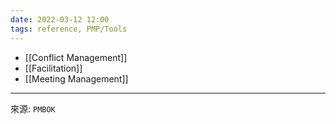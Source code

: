 ```yaml
---
date: 2022-03-12 12:00
tags: reference, PMP/Tools 
---
```


- [[Conflict Management]]
- [[Facilitation]]
- [[Meeting Management]]

---
來源: `PMBOK`